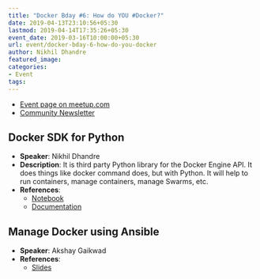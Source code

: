 ```yaml
---
title: "Docker Bday #6: How do YOU #Docker?"
date: 2019-04-13T23:10:56+05:30
lastmod: 2019-04-14T17:35:26+05:30
event_date: 2019-03-16T10:00:00+05:30
url: event/docker-bday-6-how-do-you-docker
author: Nikhil Dhandre
featured_image:
categories:
- Event
tags:
---
```


  * [Event page on meetup.com](https://www.meetup.com/PythonPune/events/259469534/)
  * [Community Newsletter](./community_news.md)

## Docker SDK for Python
  * **Speaker**: Nikhil Dhandre
  * **Description**: It is third party Python library for the Docker Engine API. It does things 
  like docker command does, but with Python. It will help to run containers, manage
  containers, manage Swarms, etc.
  * **References**:
    * [Notebook](https://github.com/digitronik/docker_notebook/blob/master/docker_py_sdk.ipynb)
    * [Documentation](https://docker-py.readthedocs.io/en/stable/)

## Manage Docker using Ansible
  * **Speaker**: Akshay Gaikwad
  * **References**:
    * [Slides](https://gitlab.com/akshay196/slides/blob/master/docker-modules-ansible/docker_modules_ansible.org)

